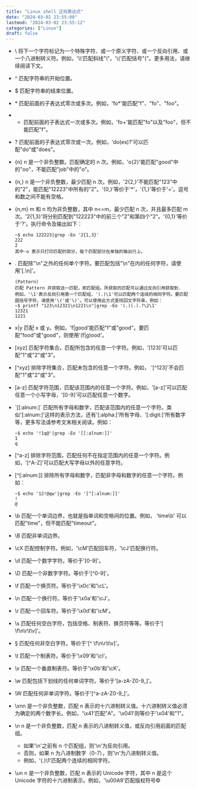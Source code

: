 ```yaml
---
title: "Linux shell 正则表达式"
date: "2024-03-02 23:55:00"
lastmod: "2024-03-02 23:55:12"
categories: ["Linux"]
draft: false
---
```


-   \\ 将下一个字符标记为一个特殊字符、或一个原义字符、或一个反向引用、或一个八进制转义符。例如，'\\\\'匹配斜线"\\"，'\\('匹配括号"("。更多用法，请继续阅读下文。
-   ^ 匹配字符串的开始位置。
-   $ 匹配字符串的结束位置。
-   \* 匹配前面的子表达式零次或多次。例如，'fo\*'能匹配"f"、"fo"、"foo"。
-   + 匹配前面的子表达式一次或多次。例如，'fo+'能匹配"fo"以及"foo"，但不能匹配"f"。
-   ? 匹配前面的子表达式零次或一次。例如，'do(es)?'可以匹配"do"或"does"。
-   {n} n 是一个非负整数。匹配确定的 n 次。例如，'o{2}'能匹配"good"中的"oo"，不能匹配"job"中的"o"。
-   {n,} n 是一个非负整数，最少匹配 n 次。例如，'2{2,}'不能匹配"123"中的"2"，能匹配"12223"中所有的"2"。'{0,}'等价于'\*'，'{1,}'等价于'+'。逗号和数之间不能有空格。
-   {n,m} m 和 n 均为非负整数，其中 n&lt;=m，最少匹配 n 次，并且最多匹配 m 次。'2{1,3}'将分别匹配到"122223"中的前三个"2"和第四个"2"。'{0,1}'等价于'?'。执行命令及输出如下：

    ```text
    ~$ echo 122223|grep -Eo '2{1,3}'
    222
    2
    其中-o 表示只打印匹配的部分，每个匹配部分在单独的输出行上。
    ```
-   . 匹配除"\n"之外的任何单个字符。要匹配包括"\n"在内的任何字符，请使用'[.\n]'。

    ```test
    (Pattern)
    匹配 Pattern 并获取这一匹配，即匹配组。所获取的匹配可以通过反向引用获取到.
    例如，'\1'表示反向引用第一个匹配组，'(.)\1'可以匹配两个连续的相同字符。要匹配圆括号字符，请使用'\('或'\)'。可以使用此方式查找回文字符串，例如：
    ~$ printf "123\n12321\n1221\n"|grep -Eo '(.)(.).?\2\1'
    12321
    1221
    ```
-   x|y 匹配 x 或 y。例如，'f|good'能匹配"f"或"good"。要匹配"food"或"good"，则使用'(f|g)ood'。
-   [xyz] 匹配字符集合。匹配所包含的任意一个字符。例如，'[123]'可以匹配"1"或"2"或"3"。
-   [^xyz] 排除字符集合，匹配未包含的任意一个字符。例如， '[^123]'不会匹配"1"或"2"或"3"。
-   [a-z] 匹配字符范围，匹配该范围内的任意一个字符。例如，'[a-z]'可以匹配任意一个小写字母，'[0-9]'可以匹配任意一个数字。
-   \`[[:alnum:]\` 匹配所有字母和数字，匹配该范围内的任意一个字符。类似'[:alnum:]'这样的表示方法，还有'[:alpha:]'所有字母、'[:digit:]'所有数字等，更多写法请参考文末相关阅读。例如：

    ```text
    ~$ echo '!1q@'|grep -Eo '[[:alnum:]]'
    1
    q
    ```
-   [^a-z] 排除字符范围，匹配任何不在指定范围内的任意一个字符。例如，'[^A-Z]'可以匹配大写字母以外的任意字符。
-   [^[:alnum:]] 排除所有字母和数字，匹配非字母和数字的任意一个字符。例如：

    ```text
    ~$ echo '12!@qw'|grep -Eo '[^[:alnum:]]'
    !
    @
    ```
-   \b 匹配一个单词边界，也就是指单词和空格间的位置。例如， 'time\b' 可以匹配"time"，但不能匹配"timeout"。
-   \B 匹配非单词边界。
-   \cX 匹配控制字符。例如，'\cM'匹配回车符，'\cJ'匹配换行符。
-   \d 匹配一个数字字符。等价于'[0-9]'。
-   \D 匹配一个非数字字符。等价于'[^0-9]'。
-   \f 匹配一个换页符。等价于'\x0c'和'\cL'。
-   \n 匹配一个换行符。等价于'\x0a'和'\cJ'。
-   \r 匹配一个回车符。等价于'\x0d'和'\cM'。
-   \s 匹配任何空白字符，包括空格、制表符、换页符等等。等价于'[ \f\n\r\t\v]'。
-   &sect; 匹配任何非空白字符。等价于'[^ \f\n\r\t\v]'。
-   \t 匹配一个制表符。等价于'\x09'和'\cI'。
-   \v 匹配一个垂直制表符。等价于'\x0b'和'\cK'。
-   \w 匹配包括下划线的任何单词字符。等价于'[a-zA-Z0-9_]'。
-   \W 匹配任何非单词字符。等价于'[^a-zA-Z0-9_]'。
-   \xnn 是一个非负整数，匹配 n 表示的十六进制转义值。十六进制转义值必须为确定的两个数字长。例如，'\x41'匹配"A"。'\x041'则等价于'\x04'和"1"。
-   \n n 是一个非负整数，匹配 n 表示的八进制转义值，或反向引用前面的匹配组。
    -   如果'\n'之前有 n 个匹配组，则'\n'为反向引用。
    -   否则，如果 n 为八进制数字（0-7），则'\n'为八进制转义值。
    -   例如，'(.)\\1'匹配两个连续的相同字符。
-   \un n 是一个非负整数，匹配 n 表示的 Unicode 字符，其中 n 是这个 Unicode 字符的十六进制表示。例如，'\u00A9'匹配版权符号©
